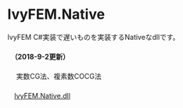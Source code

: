 ﻿IvyFEM.Native  
=============  

IvyFEM C#実装で遅いものを実装するNativeなdllです。  
　  
　**（2018-9-2更新）**  
　  
　  実数CG法、複素数COCG法  
　  
　[IvyFEM.Native.dll](https://github.com/ryujimiya/IvyFEM.Native/blob/master/publish/)  
　  
　  
　  
